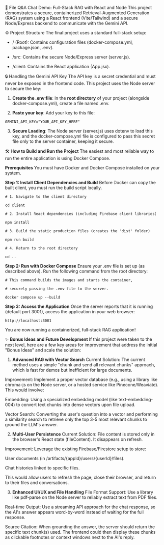 🚀 File Q&A Chat Demo: Full-Stack RAG with React and Node
This project demonstrates a secure, containerized Retrieval-Augmented Generation (RAG) system using a React frontend (Vite/Tailwind) and a secure Node/Express backend to communicate with the Gemini API.

⚙️ Project Structure
The final project uses a standard full-stack setup:

- / (Root): Contains configuration files (docker-compose.yml, package.json, .env).

- /src: Contains the secure Node/Express server (server.js).

- /client: Contains the React application (App.jsx).

🔒 Handling the Gemini API Key
The API key is a secret credential and must never be exposed in the frontend code. This project uses the Node server to secure the key:

1. **Create the .env file**: In the **root directory** of your project (alongside docker-compose.yml), create a file named .env.

2. **Paste your key**: Add your key to this file:

`GEMINI_API_KEY="YOUR_API_KEY_HERE"`

3. **Secure Loading**: The Node server (server.js) uses dotenv to load this key, and the docker-compose.yml file is configured to pass this secret file only to the server container, keeping it secure.

🛠️ **How to Build and Run the Project**
The easiest and most reliable way to run the entire application is using Docker Compose.

**Prerequisites**
You must have Docker and Docker Compose installed on your system.

**Step 1: Install Client Dependencies and Build**
Before Docker can copy the built client, you must run the build script locally.

```
# 1. Navigate to the client directory

cd client

# 2. Install React dependencies (including Firebase client libraries)

npm install

# 3. Build the static production files (creates the 'dist' folder)

npm run build

# 4. Return to the root directory

cd ..
```

**Step 2: Run with Docker Compose**
Ensure your .env file is set up (as described above). Run the following command from the root directory:

```
# This command builds the images and starts the container,

# securely passing the .env file to the server.

docker compose up --build
```

**Step 3: Access the Application**
Once the server reports that it is running (default port 3001), access the application in your web browser:

`http://localhost:3001`

You are now running a containerized, full-stack RAG application!

✨ **Bonus Ideas and Future Development**
If this project were taken to the next level, here are a few key areas for improvement that address the initial "Bonus Ideas" and scale the solution:

1. **Advanced RAG with Vector Search**
   Current Solution: The current method uses a simple "chunk and send all relevant chunks" approach, which is fast for demos but inefficient for large documents.

Improvement: Implement a proper vector database (e.g., using a library like chroma-js on the Node server, or a hosted service like Pinecone/Weaviate). This would involve:

Embedding: Using a specialized embedding model (like text-embedding-004) to convert text chunks into dense vectors upon file upload.

Vector Search: Converting the user's question into a vector and performing a similarity search to retrieve only the top 3-5 most relevant chunks to ground the LLM's answer.

2. **Multi-User Persistence**
   Current Solution: File content is stored only in the browser's React state (fileContent). It disappears on refresh.

Improvement: Leverage the existing Firebase/Firestore setup to store:

User documents (in /artifacts/{appId}/users/{userId}/files).

Chat histories linked to specific files.

This would allow users to refresh the page, close their browser, and return to their files and conversations.

3. **Enhanced UI/UX and File Handling**
   File Format Support: Use a library like pdf-parse on the Node server to reliably extract text from PDF files.

Real-time Output: Use a streaming API approach for the chat response, so the AI's answer appears word-by-word instead of waiting for the full response.

Source Citation: When grounding the answer, the server should return the specific text chunk(s) used. The frontend could then display these chunks as clickable footnotes or context windows next to the AI's reply.
